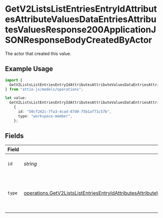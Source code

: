 # GetV2ListsListEntriesEntryIdAttributesAttributeValuesDataEntriesAttributesValuesResponse200ApplicationJSONResponseBodyCreatedByActor

The actor that created this value.

## Example Usage

```typescript
import {
  GetV2ListsListEntriesEntryIdAttributesAttributeValuesDataEntriesAttributesValuesResponse200ApplicationJSONResponseBodyCreatedByActor,
} from "attio-js/models/operations";

let value:
  GetV2ListsListEntriesEntryIdAttributesAttributeValuesDataEntriesAttributesValuesResponse200ApplicationJSONResponseBodyCreatedByActor =
    {
      id: "50cf242c-7fa3-4cad-87d0-75b1af71c57b",
      type: "workspace-member",
    };
```

## Fields

| Field                                                                                                                                                                                                                                                                                          | Type                                                                                                                                                                                                                                                                                           | Required                                                                                                                                                                                                                                                                                       | Description                                                                                                                                                                                                                                                                                    |
| ---------------------------------------------------------------------------------------------------------------------------------------------------------------------------------------------------------------------------------------------------------------------------------------------- | ---------------------------------------------------------------------------------------------------------------------------------------------------------------------------------------------------------------------------------------------------------------------------------------------- | ---------------------------------------------------------------------------------------------------------------------------------------------------------------------------------------------------------------------------------------------------------------------------------------------- | ---------------------------------------------------------------------------------------------------------------------------------------------------------------------------------------------------------------------------------------------------------------------------------------------- |
| `id`                                                                                                                                                                                                                                                                                           | *string*                                                                                                                                                                                                                                                                                       | :heavy_minus_sign:                                                                                                                                                                                                                                                                             | An ID to identify the actor.                                                                                                                                                                                                                                                                   |
| `type`                                                                                                                                                                                                                                                                                         | [operations.GetV2ListsListEntriesEntryIdAttributesAttributeValuesDataEntriesAttributesValuesResponse200ApplicationJSONResponseBodyType](../../models/operations/getv2listslistentriesentryidattributesattributevaluesdataentriesattributesvaluesresponse200applicationjsonresponsebodytype.md) | :heavy_minus_sign:                                                                                                                                                                                                                                                                             | The type of actor. [Read more information on actor types here](/docs/actors).                                                                                                                                                                                                                  |